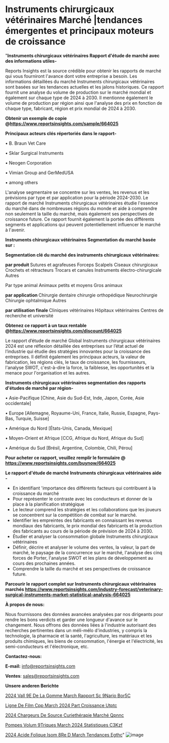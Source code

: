 # Instruments chirurgicaux vétérinaires Marché |tendances émergentes et principaux moteurs de croissance

"<strong>Instruments chirurgicaux vétérinaires Rapport d'étude de marché avec des informations utiles-</strong>

Reports Insights est la source crédible pour obtenir les rapports de marché qui vous fourniront l'avance dont votre entreprise a besoin. Les informations détaillées du marché Instruments chirurgicaux vétérinaires sont basées sur les tendances actuelles et les jalons historiques. Ce rapport fournit une analyse du volume de production sur le marché mondial et également sur chaque type de 2024 à 2030. Il mentionne également le volume de production par région ainsi que l'analyse des prix en fonction de chaque type, fabricant, région et prix mondial de 2024 à 2030.

<strong><b>Obtenir un exemple de copie @</b></strong><a href=https://www.reportsinsights.com/sample/664025><strong><b>https://www.reportsinsights.com/sample/664025</b></strong></a>

<b>Principaux acteurs clés répertoriés dans le rapport-</b>

<b> </b>• B. Braun Vet Care

• Sklar Surgical Instruments

• Neogen Corporation

• Vimian Group and GerMedUSA

• among others

L'analyse segmentaire se concentre sur les ventes, les revenus et les prévisions par type et par application pour la période 2024-2030. Le rapport de marché Instruments chirurgicaux vétérinaires étudie l'essence du marché dans de nombreuses régions du monde et aide à comprendre non seulement la taille du marché, mais également ses perspectives de croissance future. Ce rapport fournit également la portée des différents segments et applications qui peuvent potentiellement influencer le marché à l'avenir.

<strong>Instruments chirurgicaux vétérinaires Segmentation du marché basée sur :</strong>

<strong> Segmentation clé du marché des instruments chirurgicaux vétérinaires: </strong>

<strong> par produit </strong>
Sutures et agrafeuses
Forceps
Scalpels
Ciseaux chirurgicaux
Crochets et rétracteurs
Trocars et canules
Instruments électro-chirurgicale
Autres

Par type animal
Animaux petits et moyens
Gros animaux

<strong> par application </strong>
Chirurgie dentaire
chirurgie orthopédique
Neurochirurgie
Chirurgie ophtalmique
Autres

<strong> par utilisation finale </strong>
Cliniques vétérinaires
Hôpitaux vétérinaires
Centres de recherche et université

<strong><b>Obtenez ce rapport à un taux rentable @</b></strong><a href=https://www.reportsinsights.com/discount/664025><strong><b>https://www.reportsinsights.com/discount/664025</b></strong></a>

Le rapport d’étude de marché Global Instruments chirurgicaux vétérinaires 2024 est une réflexion détaillée des entreprises sur l’état actuel de l’industrie qui étudie des stratégies innovantes pour la croissance des entreprises. Il définit également les principaux acteurs, la valeur de fabrication, les régions clés, le taux de croissance, les fournisseurs, l'analyse SWOT, c'est-à-dire la force, la faiblesse, les opportunités et la menace pour l'organisation et les autres.

<strong>Instruments chirurgicaux vétérinaires segmentation des rapports d'études de marché par région-</strong>

• Asie-Pacifique [Chine, Asie du Sud-Est, Inde, Japon, Corée, Asie occidentale]

• Europe [Allemagne, Royaume-Uni, France, Italie, Russie, Espagne, Pays-Bas, Turquie, Suisse]

• Amérique du Nord [États-Unis, Canada, Mexique]

• Moyen-Orient et Afrique [CCG, Afrique du Nord, Afrique du Sud]

• Amérique du Sud [Brésil, Argentine, Colombie, Chili, Pérou]

<strong>Pour acheter ce rapport, veuillez remplir le formulaire @   <a href=https://www.reportsinsights.com/buynow/664025>https://www.reportsinsights.com/buynow/664025</a></strong>

<strong>Le rapport d'étude de marché Instruments chirurgicaux vétérinaires aide -</strong>
<ul>
  <li>En identifiant 'importance des différents facteurs qui contribuent à la croissance du marché</li>
  <li>Pour représenter le contraste avec les conducteurs et donner de la place à la planification stratégique</li>
  <li>Le lecteur comprend les stratégies et les collaborations que les joueurs se concentrent sur la compétition de combat sur le marché.</li>
  <li>Identifier les empreintes des fabricants en connaissant les revenus mondiaux des fabricants, le prix mondial des fabricants et la production des fabricants au cours de la période de prévision de 2024 à 2030.</li>
  <li>Étudier et analyser la consommation globale Instruments chirurgicaux vétérinaires</li>
  <li>Définir, décrire et analyser le volume des ventes, la valeur, la part de marché, le paysage de la concurrence sur le marché, l'analyse des cinq forces de Porter, l'analyse SWOT et les plans de développement au cours des prochaines années.</li>
  <li>Comprendre la taille du marché et ses perspectives de croissance future.</li>
</ul>

<strong>Parcourir le rapport complet sur Instruments chirurgicaux vétérinaires marchés <a href=https://www.reportsinsights.com/industry-forecast/veterinary-surgical-instruments-market-statistical-analysis-664025>https://www.reportsinsights.com/industry-forecast/veterinary-surgical-instruments-market-statistical-analysis-664025</a></strong>

<strong>À propos de nous:</strong>

Nous fournissons des données avancées analysées par nos dirigeants pour rendre les bons verdicts et garder une longueur d'avance sur le changement. Nous offrons des données liées à l'industrie autorisant des recherches pertinentes dans un méli-mélo d'industries, y compris la technologie, la pharmacie et la santé, l'agriculture, les matériaux et les produits chimiques, les biens de consommation, l'énergie et l'électricité, les semi-conducteurs et l'électronique, etc.

<strong>Contactez-nous:</strong>

<strong>E-mail:</strong> <a href=mailto:info@reportsinsights.com>info@reportsinsights.com</a>

<strong>Ventes</strong>: <a href=mailto:sales@reportsinsights.com>sales@reportsinsights.com</a>

<strong>Unsere anderen Berichte</strong>

<a href=https://www.linkedin.com/pulse/2024-vall%C3%A9e-de-la-gomme-march%C3%A9-rapport-sc%C3%A9nario-bor5c/>2024 Vall 9E De La Gomme March Rapport Sc 9Nario Bor5C</a>

<a href=https://www.linkedin.com/pulse/ligne-de-film-cpp-march%C3%A9-2024-part-croissance-utptc/>Ligne De Film Cpp March 2024 Part Croissance Utptc</a>

<a href=https://www.linkedin.com/pulse/2024-chargeurs-de-source-curiethérapie-marché-qpnnc/>2024 Chargeurs De Source Curiethérapie Marché Qpnnc</a>

<a href=https://www.linkedin.com/pulse/pompes-volum%C3%A9triques-march%C3%A9-2024-statistiques-c3kzf/>Pompes Volum 9Triques March 2024 Statistiques C3Kzf</a>

<a href=https://www.linkedin.com/pulse/2024-acide-folique-isom%C3%A8re-d-march%C3%A9-tendances-egthc/>2024 Acide Folique Isom 8Re D March Tendances Egthc</a>"
![image](https://github.com/daminid12/RImarketdynamics/assets/158430485/3a6c90b8-f679-4af7-af94-246bcf052ced)
